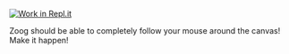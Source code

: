 [![Work in Repl.it](https://classroom.github.com/assets/work-in-replit-14baed9a392b3a25080506f3b7b6d57f295ec2978f6f33ec97e36a161684cbe9.svg)](https://classroom.github.com/online_ide?assignment_repo_id=3170853&assignment_repo_type=AssignmentRepo)
<p>Zoog should be able to completely follow your mouse around the canvas! Make it happen!</p>